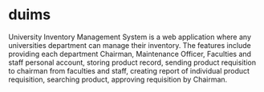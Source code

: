 # duims
University Inventory Management System is a web application where any universities department can manage their inventory. The features include providing each department Chairman, Maintenance Officer, Faculties and staff personal account, storing product record, sending product requisition to chairman from faculties and staff, creating report of individual product requisition, searching product, approving requisition by Chairman.
